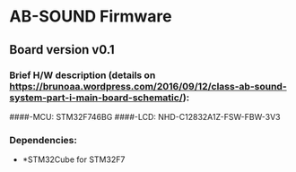 # AB-SOUND Firmware

## Board version v0.1

### Brief H/W description (details on https://brunoaa.wordpress.com/2016/09/12/class-ab-sound-system-part-i-main-board-schematic/):
####-MCU: STM32F746BG
####-LCD: NHD-C12832A1Z-FSW-FBW-3V3

### Dependencies:
* *STM32Cube for STM32F7
